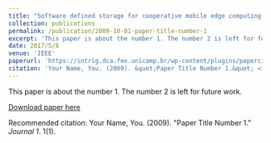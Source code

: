```yaml
---
title: "Software defined storage for cooperative mobile edge computing systems"
collection: publications
permalink: /publication/2009-10-01-paper-title-number-1
excerpt: 'This paper is about the number 1. The number 2 is left for future work.'
date: 2017/5/8
venue: 'IEEE'
paperurl: 'https://intrig.dca.fee.unicamp.br/wp-content/plugins/papercite/pdf/badarneh2017software.pdf'
citation: 'Your Name, You. (2009). &quot;Paper Title Number 1.&quot; <i>Journal 1</i>. 1(1).'
---
```

This paper is about the number 1. The number 2 is left for future work.

[Download paper here](https://intrig.dca.fee.unicamp.br/wp-content/plugins/papercite/pdf/badarneh2017software.pdf)

Recommended citation: Your Name, You. (2009). "Paper Title Number 1." <i>Journal 1</i>. 1(1).

